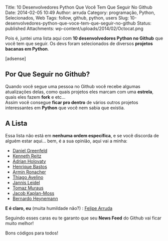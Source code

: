 Title: 10 Desenvolvedores Python Que Você Tem Que Seguir No Github
Date: 2014-02-05 10:49
Author: arruda
Category: programação, Python, Selecionados, Web
Tags: follow, github, python, users
Slug: 10-desenvolvedores-python-que-voce-tem-que-seguir-no-github
Status: published
Attachments: wp-content/uploads/2014/02/Octocat.png

Pois é, juntei uma lista aqui com **10 desenvolvedores Python no Github** que você tem que seguir. Os devs foram selecionados de diversos **projetos bacanas em Python**.

\[adsense\]

Por Que Seguir no Github?
-------------------------

Quando você segue uma pessoa no Github você recebe algumas atualizações delas, como quais projetos eles marcam com uma **estrela**, quais eles fazem **fork** e etc...  
Assim você consegue **ficar pro dentro** de vários outros projetos interessantes em **Python** que você nem sabia que existia.

A Lista
-------

Essa lista não está em **nenhuma ordem específica**, e se você discorda de alguém estar aqui... bem, é a sua opinião, aqui vai a minha:

-   [Daniel Greenfeld](https://github.com/pydanny "Daniel Greenfeld")
-   [Kenneth Reitz](https://github.com/kennethreitz "Kenneth Reitz")
-   [Adrian Holovaty](https://github.com/adrianholovaty "Adrian Holovaty")
-   [Henrique Bastos](https://github.com/henriquebastos "Henrique Bastos")
-   [Armin Ronacher](https://github.com/mitsuhiko "Armin Ronacher")
-   [Thiago Avelino](https://github.com/avelino "Thiago Avelino")
-   [Jannis Leidel](https://github.com/jezdez "Jannis Leidel")
-   [Tomaz Muraus](https://github.com/Kami "Tomaz Muraus")
-   [Jacob Kaplan-Moss](https://github.com/jacobian "Jacob Kaplan-Moss")
-   [Bernardo Heynemann](https://github.com/heynemann "Bernardo Heynemann")

**E é claro, eu** (muita humildade não?) : [Felipe Arruda](https://github.com/arruda "Felipe Arruda")

Seguindo esses caras eu te garanto que seu **News Feed** do Github vai ficar muito melhor!

Bons códigos para todos!
